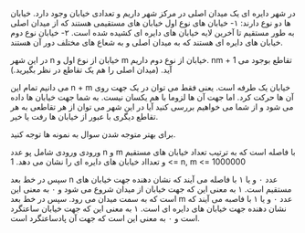در شهر دایره ای یک میدان اصلی در مرکز شهر داریم و تعدادی خیابان وجود دارد. خیابان ها دو نوع دارند:
۱- خیابان های نوع اول خیابان های مستقیمی هستند که از میدان اصلی به طور مستقیم تا آخرین لایه خیابان های دایره ای کشیده شده است.
۲- خیابان نوع دوم خیابان های دایره ای هستند که به میدان اصلی و به شعاع های مختلف دور آن هستند.

در این شهر n خیابان از نوع اول و m خیابان از نوع دوم داریم. nm + 1 تقاطع بوجود می آید. (میدان اصلی را هم یک تقاطع در نظر بگیرید.)

می دانیم تمام این n + m خیابان یک طرفه است. یعنی فقط می توان در یک جهت روی آن ها حرکت کرد. اما جهت آن ها لزوما با هم یکسان نیست. به شما جهت خیابان ها داده می شود و از شما می خواهیم بررسی کنید آیا در این شهر می توان از هر تقاطعی به هر تقاطع دیگری با عبور از خیابان ها رفت یا خیر.

برای بهتر متوجه شدن سوال به نمونه ها توجه کنید.

ورودی
ورودی شامل پو عدد n و m با فاصله است که به ترتیب تعداد خیابان های مستقیم و تعدااد خیابان های دایره ای را نشان می دهد.
1 <= n, m <= 1000000

سپس در خط بعد n عدد ۰ و یا ۱ با فاصله می آیند که نشان دهنده جهت خیابان های مستقیم است. ۱ به معنی این که جهت خیابان از میدان شروع می شود و ۰ به معنی این است که به سمت میدان می رود. 
سپس در خط بعد m عدد ۰ و یا ۱ با فاصبه می آیند که نشان دهنده جهت خیابان های دایره ای است. ۱ به معنی این که جهت خیابان ساعتگرد است و ۰ به معنی این است که جهت آن پادساعتگرد است.
